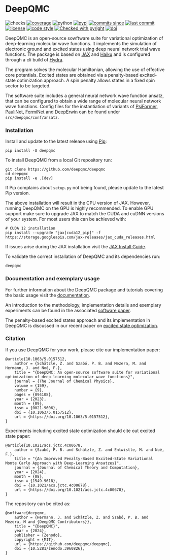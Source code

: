 # DeepQMC

![checks](https://img.shields.io/github/actions/workflow/status/deepqmc/deepqmc/tests.yaml?label=tests)
[![coverage](https://img.shields.io/codecov/c/github/deepqmc/deepqmc.svg)](https://codecov.io/gh/deepqmc/deepqmc)
![python](https://img.shields.io/pypi/pyversions/deepqmc.svg)
[![pypi](https://img.shields.io/pypi/v/deepqmc.svg)](https://pypi.org/project/deepqmc/)
[![commits since](https://img.shields.io/github/commits-since/deepqmc/deepqmc/latest.svg)](https://github.com/deepqmc/deepqmc/releases)
[![last commit](https://img.shields.io/github/last-commit/deepqmc/deepqmc.svg)](https://github.com/deepqmc/deepqmc/commits/master)
[![license](https://img.shields.io/github/license/deepqmc/deepqmc.svg)](https://github.com/deepqmc/deepqmc/blob/master/LICENSE)
[![code style](https://img.shields.io/badge/code%20style-black-202020.svg)](https://github.com/ambv/black)
[![Checked with pyright](https://microsoft.github.io/pyright/img/pyright_badge.svg)](https://microsoft.github.io/pyright/)
[![doi](https://img.shields.io/badge/doi-10.5281%2Fzenodo.3960826-blue)](http://doi.org/10.5281/zenodo.3960826)

DeepQMC is an open-source sowftware suite for variational optimization of deep-learning molecular wave functions. It implements the simulation of electronic ground and excited states using deep neural network trial wave functions. The package is based on [JAX](https://github.com/google/jax) and [Haiku](https://github.com/deepmind/dm-haiku) and is configured through a cli build of [Hydra](https://hydra.cc/).

The program solves the molecular Hamiltonian, allowing the use of effective core potentials. Excited states are obtained via a penalty-based excited-state optimization approach. A spin penalty allows states in a fixed spin sector to be targeted.

The software suite includes a general neural network wave function ansatz, that can be configured to obtain a wide range of molecular neural network wave functions. Config files for the instantiation of variants of [PsiFormer](https://arxiv.org/abs/2211.13672), [PauliNet](https://doi.org/10.1038/s41557-020-0544-y), [FermiNet](https://link.aps.org/doi/10.1103/PhysRevResearch.2.033429) and [DeepErwin](https://arxiv.org/abs/2205.09438) can be found under `src/deepqmc/conf/ansatz`.


### Installation

Install and update to the latest release using [Pip](https://pip.pypa.io/en/stable/quickstart/):

```
pip install -U deepqmc
```

To install DeepQMC from a local Git repository run:

```
git clone https://github.com/deepqmc/deepqmc
cd deepqmc
pip install -e .[dev]
```

If Pip complains about `setup.py` not being found, please update to the latest Pip version.

The above installation will result in the CPU version of JAX. However, running DeepQMC on the GPU is highly recommended. To enable GPU support make sure to upgrade JAX to match the CUDA and cuDNN versions of your system. For most users this can be achieved with:

```
# CUDA 12 installation
pip install --upgrade "jax[cuda12_pip]" -f https://storage.googleapis.com/jax-releases/jax_cuda_releases.html
```

If issues arise during the JAX installation visit the [JAX Install Guide](https://github.com/google/jax#installation).

To validate the correct installation of DeepQMC and its dependencies run:

```
deepqmc
```

### Documentation and exemplary usage

For further information about the DeepQMC package and tutorials covering the basic usage visit the [documentation](https://deepqmc.github.io).

An introduction to the methodology, implementation details and exemplary experiments can be found in the associated [software paper](https://doi.org/10.1063/5.0157512).

The penalty-based excited states approach and its implementation in DeepQMC is discussed in our recent paper on [excited state optimization](https://doi.org/10.1021/acs.jctc.4c00678).

### Citation

If you use DeepQMC for your work, please cite our implementation paper:

```
@article{10.1063/5.0157512,
    author = {Schätzle, Z. and Szabó, P. B. and Mezera, M. and Hermann, J. and Noé, F.},
    title = "{DeepQMC: An open-source software suite for variational optimization of deep-learning molecular wave functions}",
    journal = {The Journal of Chemical Physics},
    volume = {159},
    number = {9},
    pages = {094108},
    year = {2023},
    month = {09},
    issn = {0021-9606},
    doi = {10.1063/5.0157512},
    url = {https://doi.org/10.1063/5.0157512},
}

```

Experiments including excited state optimization should cite out excited state paper:

```
@article{10.1021/acs.jctc.4c00678,
    author = {Szabó, P. B. and Schätzle, Z. and Entwistle, M. and Noé, F.},
    title = "{An Improved Penalty-Based Excited-State Variational Monte Carlo Approach with Deep-Learning Ansatzes}",
    journal = {Journal of Chemical Theory and Computation},
    year = {2024},
    month = {08},
    issn = {1549-9618},
    doi = {10.1021/acs.jctc.4c00678},
    url = {https://doi.org/10.1021/acs.jctc.4c00678},
}

```

The repository can be cited as:

```
@software{deepqmc,
	author = {Hermann, J. and Schätzle, Z. and Szabó, P. B. and Mezera, M and {DeepQMC Contributors}},
	title = "{DeepQMC}",
	year = {2024},
	publisher = {Zenodo},
	copyright = {MIT},
	url = {https://github.com/deepqmc/deepqmc},
	doi = {10.5281/zenodo.3960826},
}
```
